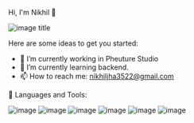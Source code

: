  Hi, I'm Nikhil 👋
 
 ![image title](https://rushter.com/counter.svg)

Here are some ideas to get you started:

- 🔭 I’m currently working in Pheuture Studio
- 🌱 I’m currently learning backend.
- 📫 How to reach me: nikhiljha3522@gmail.com

🚀 Languages and Tools:

![image](https://user-images.githubusercontent.com/71602391/206434195-d6135c77-565d-4ca1-908b-708aff0195ae.png)
![image](https://user-images.githubusercontent.com/71602391/206434275-93e5cd45-ef18-4705-b21a-ddc810195667.png)
![image](https://user-images.githubusercontent.com/71602391/206434331-e3bb1d63-07b6-474c-b91f-a7f0795fef31.png)
![image](https://user-images.githubusercontent.com/71602391/206434468-263a8a7a-cf03-48b0-9e75-d59ee0c9b4a3.png)
![image](https://user-images.githubusercontent.com/71602391/206434564-d521ed61-90f4-4b0f-ba20-2cdb80529187.png)
![image](https://user-images.githubusercontent.com/71602391/206434410-a530a8ea-1c59-446d-bab0-35e63d21a1c1.png)

